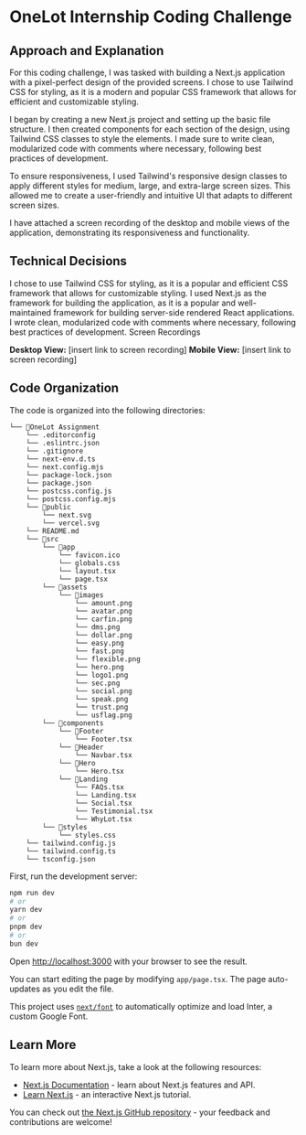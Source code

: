 # OneLot Internship Coding Challenge

## Approach and Explanation

For this coding challenge, I was tasked with building a Next.js application with a pixel-perfect design of the provided screens. I chose to use Tailwind CSS for styling, as it is a modern and popular CSS framework that allows for efficient and customizable styling.

I began by creating a new Next.js project and setting up the basic file structure. I then created components for each section of the design, using Tailwind CSS classes to style the elements. I made sure to write clean, modularized code with comments where necessary, following best practices of development.

To ensure responsiveness, I used Tailwind's responsive design classes to apply different styles for medium, large, and extra-large screen sizes. This allowed me to create a user-friendly and intuitive UI that adapts to different screen sizes.

I have attached a screen recording of the desktop and mobile views of the application, demonstrating its responsiveness and functionality.

## Technical Decisions

I chose to use Tailwind CSS for styling, as it is a popular and efficient CSS framework that allows for customizable styling.
I used Next.js as the framework for building the application, as it is a popular and well-maintained framework for building server-side rendered React applications.
I wrote clean, modularized code with comments where necessary, following best practices of development.
Screen Recordings

**Desktop View:** [insert link to screen recording]
**Mobile View:** [insert link to screen recording]


## Code Organization

The code is organized into the following directories:

```
└── 📁OneLot Assignment
    └── .editorconfig
    └── .eslintrc.json
    └── .gitignore
    └── next-env.d.ts
    └── next.config.mjs
    └── package-lock.json
    └── package.json
    └── postcss.config.js
    └── postcss.config.mjs
    └── 📁public
        └── next.svg
        └── vercel.svg
    └── README.md
    └── 📁src
        └── 📁app
            └── favicon.ico
            └── globals.css
            └── layout.tsx
            └── page.tsx
        └── 📁assets
            └── 📁images
                └── amount.png
                └── avatar.png
                └── carfin.png
                └── dms.png
                └── dollar.png
                └── easy.png
                └── fast.png
                └── flexible.png
                └── hero.png
                └── logo1.png
                └── sec.png
                └── social.png
                └── speak.png
                └── trust.png
                └── usflag.png
        └── 📁components
            └── 📁Footer
                └── Footer.tsx
            └── 📁Header
                └── Navbar.tsx
            └── 📁Hero
                └── Hero.tsx
            └── 📁Landing
                └── FAQs.tsx
                └── Landing.tsx
                └── Social.tsx
                └── Testimonial.tsx
                └── WhyLot.tsx
        └── 📁styles
            └── styles.css
    └── tailwind.config.js
    └── tailwind.config.ts
    └── tsconfig.json
```


First, run the development server:

```bash
npm run dev
# or
yarn dev
# or
pnpm dev
# or
bun dev
```

Open [http://localhost:3000](http://localhost:3000) with your browser to see the result.

You can start editing the page by modifying `app/page.tsx`. The page auto-updates as you edit the file.

This project uses [`next/font`](https://nextjs.org/docs/basic-features/font-optimization) to automatically optimize and load Inter, a custom Google Font.

## Learn More

To learn more about Next.js, take a look at the following resources:

- [Next.js Documentation](https://nextjs.org/docs) - learn about Next.js features and API.
- [Learn Next.js](https://nextjs.org/learn) - an interactive Next.js tutorial.

You can check out [the Next.js GitHub repository](https://github.com/vercel/next.js/) - your feedback and contributions are welcome!


